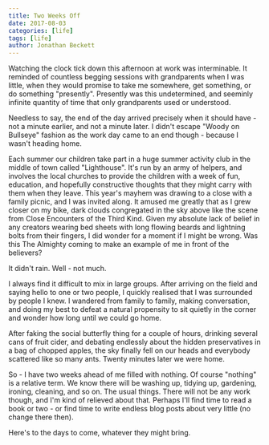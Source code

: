 ```yaml
---
title: Two Weeks Off
date: 2017-08-03
categories: [life]
tags: [life]
author: Jonathan Beckett
---
```


Watching the clock tick down this afternoon at work was interminable. It reminded of countless begging sessions with grandparents when I was little, when they would promise to take me somewhere, get something, or do something "presently". Presently was this undetermined, and seeminly infinite quantity of time that only grandparents used or understood.

Needless to say, the end of the day arrived precisely when it should have - not a minute earlier, and not a minute later. I didn't escape "Woody on Bullseye" fashion as the work day came to an end though - because I wasn't heading home.

Each summer our children take part in a huge summer activity club in the middle of town called "Lighthouse". It's run by an army of helpers, and involves the local churches to provide the children with a week of fun, education, and hopefully constructive thoughts that they might carry with them when they leave. This year's mayhem was drawing to a close with a family picnic, and I was invited along. It amused me greatly that as I grew closer on my bike, dark clouds congregated in the sky above like the scene from Close Encounters of the Third Kind. Given my absolute lack of belief in any creators wearing bed sheets with long flowing beards and lightning bolts from their fingers, I did wonder for a moment if I might be wrong. Was this The Almighty coming to make an example of me in front of the believers?

It didn't rain. Well - not much.

I always find it difficult to mix in large groups. After arriving on the field and saying hello to one or two people, I quickly realised that I was surrounded by people I knew. I wandered from family to family, making conversation, and doing my best to defeat a natural propensity to sit quietly in the corner and wonder how long until we could go home.

After faking the social butterfly thing for a couple of hours, drinking several cans of fruit cider, and debating endlessly about the hidden preservatives in a bag of chopped apples, the sky finally fell on our heads and everybody scattered like so many ants. Twenty minutes later we were home.

So - I have two weeks ahead of me filled with nothing. Of course "nothing" is a relative term. We know there will be washing up, tidying up, gardening, ironing, cleaning, and so on. The usual things. There will not be any work though, and I'm kind of relieved about that. Perhaps I'll find time to read a book or two - or find time to write endless blog posts about very little (no change there then).

Here's to the days to come, whatever they might bring.